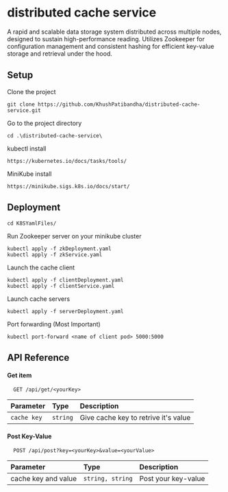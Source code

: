 
# distributed cache service

A rapid and scalable data storage system distributed across multiple nodes, designed to sustain high-performance reading. Utilizes Zookeeper for configuration management and consistent hashing for efficient key-value storage and retrieval under the hood.
## Setup
Clone the project
```
git clone https://github.com/KhushPatibandha/distributed-cache-service.git
```
Go to the project directory
```
cd .\distributed-cache-service\
```
kubectl install
```
https://kubernetes.io/docs/tasks/tools/
```
MiniKube install
```
https://minikube.sigs.k8s.io/docs/start/
```

## Deployment

```
cd K8SYamlFiles/
```
Run Zookeeper server on your minikube cluster
```
kubectl apply -f zkDeployment.yaml
kubectl apply -f zkService.yaml
```
Launch the cache client
```
kubectl apply -f clientDeployment.yaml
kubectl apply -f clientService.yaml
```
Launch cache servers
```
kubectl apply -f serverDeployment.yaml 
```
Port forwarding (Most Important)
```
kubectl port-forward <name of client pod> 5000:5000
```
## API Reference

#### Get item

```http
  GET /api/get/<yourKey>
```

| Parameter | Type     | Description                |
| :-------- | :------- | :------------------------- |
| `cache key` | `string` | Give cache key to retrive it's value |

#### Post Key-Value

```http
  POST /api/post?key=<yourKey>&value=<yourValue>
```

| Parameter | Type     | Description                       |
| :-------- | :------- | :-------------------------------- |
| cache key and value      | `string, string` | Post your key-value |


